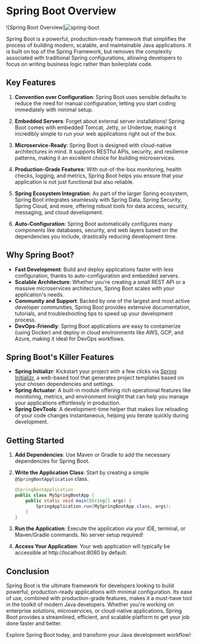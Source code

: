 # Spring Boot Overview

![Spring Boot Overview]![spring-boot](https://github.com/user-attachments/assets/de167f88-e99d-451c-9600-f385bf261c83)



Spring Boot is a powerful, production-ready framework that simplifies the process of building modern, scalable, and maintainable Java applications. It is built on top of the Spring Framework, but removes the complexity associated with traditional Spring configurations, allowing developers to focus on writing business logic rather than boilerplate code.

## Key Features

1. **Convention over Configuration**: Spring Boot uses sensible defaults to reduce the need for manual configuration, letting you start coding immediately with minimal setup.
   
2. **Embedded Servers**: Forget about external server installations! Spring Boot comes with embedded Tomcat, Jetty, or Undertow, making it incredibly simple to run your web applications right out of the box.

3. **Microservice-Ready**: Spring Boot is designed with cloud-native architectures in mind. It supports RESTful APIs, security, and resilience patterns, making it an excellent choice for building microservices.

4. **Production-Grade Features**: With out-of-the-box monitoring, health checks, logging, and metrics, Spring Boot helps you ensure that your application is not just functional but also reliable.

5. **Spring Ecosystem Integration**: As part of the larger Spring ecosystem, Spring Boot integrates seamlessly with Spring Data, Spring Security, Spring Cloud, and more, offering robust tools for data access, security, messaging, and cloud development.

6. **Auto-Configuration**: Spring Boot automatically configures many components like databases, security, and web layers based on the dependencies you include, drastically reducing development time.

## Why Spring Boot?

- **Fast Development**: Build and deploy applications faster with less configuration, thanks to auto-configuration and embedded servers.
- **Scalable Architecture**: Whether you're creating a small REST API or a massive microservices architecture, Spring Boot scales with your application's needs.
- **Community and Support**: Backed by one of the largest and most active developer communities, Spring Boot provides extensive documentation, tutorials, and troubleshooting tips to speed up your development process.
- **DevOps-Friendly**: Spring Boot applications are easy to containerize (using Docker) and deploy in cloud environments like AWS, GCP, and Azure, making it ideal for DevOps workflows.

## Spring Boot's Killer Features

- **Spring Initializr**: Kickstart your project with a few clicks via [Spring Initializr](https://start.spring.io/), a web-based tool that generates project templates based on your chosen dependencies and settings.
- **Spring Actuator**: A built-in module offering rich operational features like monitoring, metrics, and environment insight that can help you manage your applications effortlessly in production.
- **Spring DevTools**: A development-time helper that makes live reloading of your code changes instantaneous, helping you iterate quickly during development.

## Getting Started

1. **Add Dependencies**: Use Maven or Gradle to add the necessary dependencies for Spring Boot.
   
2. **Write the Application Class**: Start by creating a simple `@SpringBootApplication` class.

   ```java
   @SpringBootApplication
   public class MySpringBootApp {
       public static void main(String[] args) {
           SpringApplication.run(MySpringBootApp.class, args);
       }
   }
   
3. **Run the Application**: Execute the application via your IDE, terminal, or Maven/Gradle commands. No server setup required!

4. **Access Your Application**: Your web application will typically be accessible at http://localhost:8080 by default.

## Conclusion
Spring Boot is the ultimate framework for developers looking to build powerful, production-ready applications with minimal configuration. Its ease of use, combined with production-grade features, makes it a must-have tool in the toolkit of modern Java developers. Whether you're working on enterprise solutions, microservices, or cloud-native applications, Spring Boot provides a streamlined, efficient, and scalable platform to get your job done faster and better.

Explore Spring Boot today, and transform your Java development workflow!
